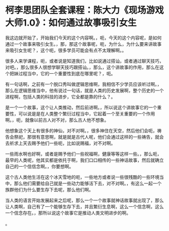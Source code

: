 # 柯李思团队全套课程：陈大力《现场游戏大师1.0》：如何通过故事吸引女生

我这边就开始了，开始我们今天的这个内容啊。，呃，今天的这个内容呢，是如何通过一个故事来吸引女生。，那，那这个故事呢，呃，为什么，为什么要来讲故事来吸引女生呢？，这个呃，很多学员可能会有点不太理解啊。。

很多人来学课程，呃，或者说是知道我们，比如说通过搭讪，或者通过聊天技巧，对吧。，那么很多人很想学聊天技巧跟搭讪。，那么，这个讲故事的作用，那么在这个把妹过程当中，它的一个重要性到底在哪里呢？，呃。

有一句话啊，之前有一个脱口秀叫做逻辑思维啊，我相信不少学员应该听过啊。，那么在逻辑思维当中，他有说过一句话，就是人类的历史发展啊，整个历史的一个进程啊，包括人类的科技的进步，它全都是靠的什么？。

是一个一个故事，这个让人类推动，然后前进啊。，所以说这个讲故事它的一个重要性，可以说是是在人类整个繁衍过程当中，它起着一个至关重要的一个作用啊。，呃，就像以前古人对不对，那么古人他不想象。

他想象这个天上有很多的神仙，对不对啊。，很多神住在天空，然后他们会呃，祷告会祭祀，那很有意思啊，就是就是古代人呢，他们会通过这样的一些祷告，就会去祈求上天去赐予他们一些呃，比如说赐福，对不对啊。

一些雨水啊也好啊，或者是赐予他们一些祝福啊，健康等等这样一些。，那么呃，最早的人类呢，他其实都是依托于啊，我们口口相传的一些神话故事，然后就确立自己的一个信信念啊。，你要想啊。

这个古人类他生活在这个冰天雪地的呃，一些地方或者说一些很残酷的一些环境当中，那么他们需要给自己就是一些动力能够活下去，对不对啊。，有这么一起一个族群他们为什么要生存下去呢，那么他们啊。

当人类的语言开始发展起来之后呢，那么一个一个故事就神话故事就出现了，那么让人类啊，自己有了一个能够生存下去，并且繁衍生息啊，这么一个信念啊，这么一个信念存在。，那所以说这个故事它是推动人类文明进步的啊。

。